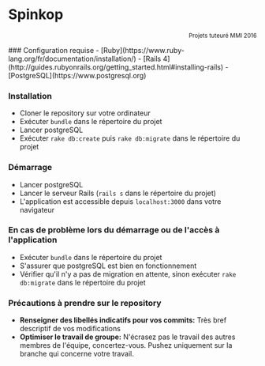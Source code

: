 # Spinkop
<p align="right"><sup>Projets tuteuré MMI 2016</sup></p>
### Configuration requise
- [Ruby](https://www.ruby-lang.org/fr/documentation/installation/)
- [Rails 4](http://guides.rubyonrails.org/getting_started.html#installing-rails)
- [PostgreSQL](https://www.postgresql.org)

### Installation
- Cloner le repository sur votre ordinateur
- Exécuter ```bundle``` dans le répertoire du projet
- Lancer postgreSQL
- Exécuter ```rake db:create``` puis ```rake db:migrate``` dans le répertoire du projet

### Démarrage
- Lancer postgreSQL
- Lancer le serveur Rails (```rails s``` dans le répertoire du projet)
- L'application est accessible depuis ```localhost:3000``` dans votre navigateur

### En cas de problème lors du démarrage ou de l'accès à l'application
- Exécuter ```bundle``` dans le répertoire du projet
- S'assurer que postgreSQL est bien en fonctionnement
- Vérifier qu'il n'y a pas de migration en attente, sinon exécuter ```rake db:migrate``` dans le répertoire du projet

### Précautions à prendre sur le repository
- __Renseigner des libellés indicatifs pour vos commits:__ Très bref descriptif de vos modifications
- __Optimiser le travail de groupe:__ N'écrasez pas le travail des autres membres de l'équipe, concertez-vous. Pushez uniquement sur la branche qui concerne votre travail.
